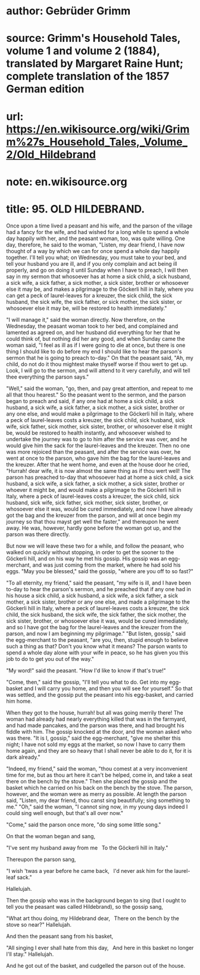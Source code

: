 # author: Gebrüder Grimm
# source: Grimm's Household Tales, volume 1 and volume 2 (1884), translated by Margaret Raine Hunt; complete translation of the 1857 German edition
# url: https://en.wikisource.org/wiki/Grimm%27s_Household_Tales,_Volume_2/Old_Hildebrand
# note: en.wikisource.org
# title: 95. OLD HILDEBRAND. 

Once upon a time lived a peasant and his wife, and the parson of the village had a fancy for the wife, and had wished for a long while to spend a whole day happily with her, and the peasant woman, too, was quite willing. One ​day, therefore, he said to the woman, "Listen, my dear friend, I have now thought of a way by which we can for once spend a whole day happily together. I'll tell you what; on Wednesday, you must take to your bed, and tell your husband you are ill, and if you only complain and act being ill properly, and go on doing it until Sunday when I have to preach, I will then say in my sermon that whosoever has at home a sick child, a sick husband, a sick wife, a sick father, a sick mother, a sick sister, brother or whosoever else it may be, and makes a pilgrimage to the Göckerli hill in Italy, where you can get a peck of laurel-leaves for a kreuzer, the sick child, the sick husband, the sick wife, the sick father, or sick mother, the sick sister, or whosoever else it may be, will be restored to health immediately." 

"I will manage it," said the woman directly. Now therefore, on the Wednesday, the peasant woman took to her bed, and complained and lamented as agreed on, and her husband did everything for her that he could think of, but nothing did her any good, and when Sunday came the woman said, "I feel as ill as if I were going to die at once, but there is one thing I should like to do before my end I should like to hear the parson's sermon that he is going to preach to-day." On that the peasant said, "Ah, my child, do not do it thou mightest make thyself worse if thou wert to get up. Look, I will go to the sermon, and will attend to it very carefully, and will tell thee everything the parson says." 

"Well," said the woman, "go, then, and pay great attention, and repeat to me all that thou hearest." So the peasant went to the sermon, and the parson began to preach and said, if any one had at home a sick child, a sick husband, a sick wife, a sick father, a sick mother, a sick sister, brother or any one else, and would make a pilgrimage to the Göckerli hill in Italy, where a peck of laurel-leaves costs a kreuzer, the sick child, sick husband, sick wife, sick father, sick mother, sick sister, brother, or whosoever else it might be, would be restored to health instantly, and whosoever wished to undertake the journey was to go to him after the service was over, and he would give him the sack for the laurel-leaves and the kreuzer. ​Then no one was more rejoiced than the peasant, and after the service was over, he went at once to the parson, who gave him the bag for the laurel-leaves and the kreuzer. After that he went home, and even at the house door he cried, "Hurrah! dear wife, it is now almost the same thing as if thou wert well! The parson has preached to-day that whosoever had at home a sick child, a sick husband, a sick wife, a sick father, a sick mother, a sick sister, brother or whoever it might be, and would make a pilgrimage to the Göckerli hill in Italy, where a peck of laurel-leaves costs a kreuzer, the sick child, sick husband, sick wife, sick father, sick mother, sick sister, brother, or whosoever else it was, would be cured immediately, and now I have already got the bag and the kreuzer from the parson, and will at once begin my journey so that thou mayst get well the faster," and thereupon he went away. He was, however, hardly gone before the woman got up, and the parson was there directly. 

But now we will leave these two for a while, and follow the peasant, who walked on quickly without stopping, in order to get the sooner to the Göckerli hill, and on his way he met his gossip. His gossip was an egg-merchant, and was just coming from the market, where he had sold his eggs. "May you be blessed," said the gossip, "where are you off to so fast?" 

"To all eternity, my friend," said the peasant, "my wife is ill, and I have been to-day to hear the parson's sermon, and he preached that if any one had in his house a sick child, a sick husband, a sick wife, a sick father, a sick mother, a sick sister, brother or any one else, and made a pilgrimage to the Göckerli hill in Italy, where a peck of laurel-leaves costs a kreuzer, the sick child, the sick husband, the sick wife, the sick father, the sick mother, the sick sister, brother, or whosoever else it was, would be cured immediately, and so I have got the bag for the laurel-leaves and the kreuzer from the parson, and now I am beginning my pilgrimage." "But listen, gossip," said the egg-merchant to the peasant, "are you, then, stupid enough to believe such a thing as that? Don't you know what it means? The parson wants to spend a ​whole day alone with your wife in peace, so he has given you this job to do to get you out of the way." 

"My word!" said the peasant. "How I'd like to know if that's true!" 

"Come, then," said the gossip, "I'll tell you what to do. Get into my egg-basket and I will carry you home, and then you will see for yourself." So that was settled, and the gossip put the peasant into his egg-basket, and carried him home. 

When they got to the house, hurrah! but all was going merrily there! The woman had already had nearly everything killed that was in the farmyard, and had made pancakes, and the parson was there, and had brought his fiddle with him. The gossip knocked at the door, and the woman asked who was there. "It is I, gossip," said the egg-merchant, "give me shelter this night; I have not sold my eggs at the market, so now I have to carry them home again, and they are so heavy that I shall never be able to do it, for it is dark already." 

"Indeed, my friend," said the woman, "thou comest at a very inconvenient time for me, but as thou art here it can't be helped, come in, and take a seat there on the bench by the stove." Then she placed the gossip and the basket which he carried on his back on the bench by the stove. The parson, however, and the woman were as merry as possible. At length the parson said, "Listen, my dear friend, thou canst sing beautifully; sing something to me." "Oh," said the woman, "I cannot sing now, in my young days indeed I could sing well enough, but that's all over now." 

"Come," said the parson once more, "do sing some little song." 

On that the woman began and sang, 

"I've sent my husband away from me  To the Göckerli hill in Italy." 

Thereupon the parson sang, 

"I wish 'twas a year before he came back,  I'd never ask him for the laurel-leaf sack." 

Hallelujah. 

Then the gossip who was in the background began to ​sing (but I ought to tell you the peasant was called Hildebrand), so the gossip sang, 

"What art thou doing, my Hildebrand dear,  There on the bench by the stove so near?" Hallelujah. 

And then the peasant sang from his basket, 

"All singing I ever shall hate from this day,  And here in this basket no longer I'll stay." Hallelujah. 

And he got out of the basket, and cudgelled the parson out of the house. 

